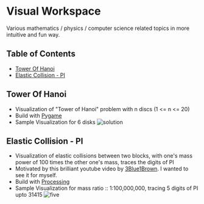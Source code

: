# Visual Workspace
Various mathematics / physics / computer science related topics in more intuitive and fun way.

## Table of Contents
- [Tower Of Hanoi](#tower-of-hanoi)
- [Elastic Collision - PI](#elastic-collision-pi)


## Tower Of Hanoi
* Visualization of "Tower of Hanoi" problem with n discs (1 <= n <= 20)
* Build with [Pygame](https://www.pygame.org/news)
* Sample Visualization for 6 disks
![solution](https://github.com/jyotirmoy-paul/visual-workspace/blob/master/tower-of-hanoi/sample/6disks.gif)


## Elastic Collision - PI
* Visualization of elastic collisions between two blocks, with one's mass power of 100 times the other one's mass, traces the 
digits of PI
* Motivated by this brilliant youtube video by [3Blue1Brown](https://www.youtube.com/watch?v=HEfHFsfGXjs). I wanted to see it for myself.
* Build with [Processing](https://processing.org/)
* Sample Visualization for mass ratio :: 1:100,000,000, tracing 5 digits of PI upto 31415
![five](https://github.com/jyotirmoy-paul/visual-workspace/blob/master/ElasticCollision/samples/5.gif)